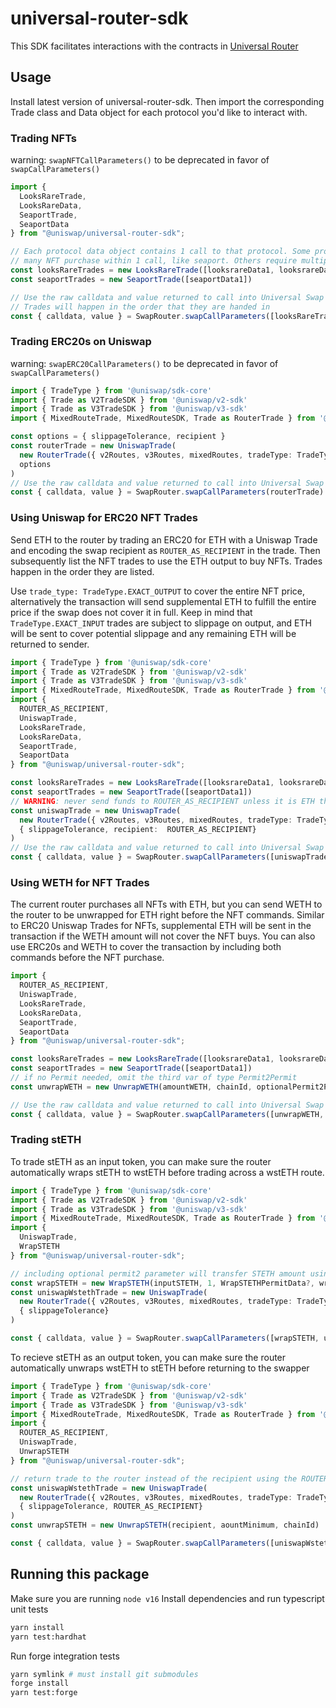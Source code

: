 # universal-router-sdk
This SDK facilitates interactions with the contracts in [Universal Router](https://github.com/Uniswap/universal-router)

## Usage
Install latest version of universal-router-sdk. Then import the corresponding Trade class and Data object for each protocol you'd like to interact with.

### Trading NFTs
warning: `swapNFTCallParameters()` to be deprecated in favor of `swapCallParameters()`
```typescript
import {
  LooksRareTrade,
  LooksRareData,
  SeaportTrade,
  SeaportData
} from "@uniswap/universal-router-sdk";

// Each protocol data object contains 1 call to that protocol. Some protocols can fit
// many NFT purchase within 1 call, like seaport. Others require multiple calls per NFT (like LooksRare).
const looksRareTrades = new LooksRareTrade([looksrareData1, looksrareData2])
const seaportTrades = new SeaportTrade([seaportData1])

// Use the raw calldata and value returned to call into Universal Swap Router contracts
// Trades will happen in the order that they are handed in
const { calldata, value } = SwapRouter.swapCallParameters([looksRareTrades, seaportTrades])
```

### Trading ERC20s on Uniswap
warning: `swapERC20CallParameters()` to be deprecated in favor of `swapCallParameters()`
```typescript
import { TradeType } from '@uniswap/sdk-core'
import { Trade as V2TradeSDK } from '@uniswap/v2-sdk'
import { Trade as V3TradeSDK } from '@uniswap/v3-sdk'
import { MixedRouteTrade, MixedRouteSDK, Trade as RouterTrade } from '@uniswap/router-sdk'

const options = { slippageTolerance, recipient }
const routerTrade = new UniswapTrade(
  new RouterTrade({ v2Routes, v3Routes, mixedRoutes, tradeType: TradeType.EXACT_INPUT },
  options
)
// Use the raw calldata and value returned to call into Universal Swap Router contracts
const { calldata, value } = SwapRouter.swapCallParameters(routerTrade)
```

### Using Uniswap for ERC20 NFT Trades
Send ETH to the router by trading an ERC20 for ETH with a Uniswap Trade and encoding the swap recipient as `ROUTER_AS_RECIPIENT` in the trade. Then subsequently list the NFT trades to use the ETH output to buy NFTs. Trades happen in the order they are listed.

Use `trade_type: TradeType.EXACT_OUTPUT` to cover the entire NFT price, alternatively the transaction will send supplemental ETH to fulfill the entire price if the swap does not cover it in full. Keep in mind that `TradeType.EXACT_INPUT` trades are subject to slippage on output, and ETH will be sent to cover potential slippage and any remaining ETH will be returned to sender.
```typescript
import { TradeType } from '@uniswap/sdk-core'
import { Trade as V2TradeSDK } from '@uniswap/v2-sdk'
import { Trade as V3TradeSDK } from '@uniswap/v3-sdk'
import { MixedRouteTrade, MixedRouteSDK, Trade as RouterTrade } from '@uniswap/router-sdk'
import {
  ROUTER_AS_RECIPIENT,
  UniswapTrade,
  LooksRareTrade,
  LooksRareData,
  SeaportTrade,
  SeaportData
} from "@uniswap/universal-router-sdk";

const looksRareTrades = new LooksRareTrade([looksrareData1, looksrareData2])
const seaportTrades = new SeaportTrade([seaportData1])
// WARNING: never send funds to ROUTER_AS_RECIPIENT unless it is ETH that will be used in NFT trades, otherwise funds are lost.
const uniswapTrade = new UniswapTrade(
  new RouterTrade({ v2Routes, v3Routes, mixedRoutes, tradeType: TradeType.EXACT_OUTPUT }),
  { slippageTolerance, recipient:  ROUTER_AS_RECIPIENT}
)
// Use the raw calldata and value returned to call into Universal Swap Router contracts
const { calldata, value } = SwapRouter.swapCallParameters([uniswapTrade, seaportTrades, looksRareTrades])
```

### Using WETH for NFT Trades
The current router purchases all NFTs with ETH, but you can send WETH to the router to be unwrapped for ETH right before the NFT commands. Similar to ERC20 Uniswap Trades for NFTs, supplemental ETH will be sent in the transaction if the WETH amount will not cover the NFT buys. You can also use ERC20s and WETH to cover the transaction by including both commands before the NFT purchase.

```typescript
import {
  ROUTER_AS_RECIPIENT,
  UniswapTrade,
  LooksRareTrade,
  LooksRareData,
  SeaportTrade,
  SeaportData
} from "@uniswap/universal-router-sdk";

const looksRareTrades = new LooksRareTrade([looksrareData1, looksrareData2])
const seaportTrades = new SeaportTrade([seaportData1])
// if no Permit needed, omit the third var of type Permit2Permit
const unwrapWETH = new UnwrapWETH(amountWETH, chainId, optionalPermit2Params)

// Use the raw calldata and value returned to call into Universal Swap Router contracts
const { calldata, value } = SwapRouter.swapCallParameters([unwrapWETH, seaportTrades, looksRareTrades])
```

### Trading stETH
To trade stETH as an input token, you can make sure the router automatically wraps stETH to wstETH before trading across a wstETH route.
```typescript
import { TradeType } from '@uniswap/sdk-core'
import { Trade as V2TradeSDK } from '@uniswap/v2-sdk'
import { Trade as V3TradeSDK } from '@uniswap/v3-sdk'
import { MixedRouteTrade, MixedRouteSDK, Trade as RouterTrade } from '@uniswap/router-sdk'
import {
  UniswapTrade,
  WrapSTETH
} from "@uniswap/universal-router-sdk";

// including optional permit2 parameter will transfer STETH amount using permit2 
const wrapSTETH = new WrapSTETH(inputSTETH, 1, WrapSTETHPermitData?, wrapAmountOtherThanContractBalance?)
const uniswapWstethTrade = new UniswapTrade(
  new RouterTrade({ v2Routes, v3Routes, mixedRoutes, tradeType: TradeType.EXACT_INPUT }),
  { slippageTolerance}
)

const { calldata, value } = SwapRouter.swapCallParameters([wrapSTETH, uniswapWstethTrade])
```

To recieve stETH as an output token, you can make sure the router automatically unwraps wstETH to stETH before returning to the swapper
```typescript
import { TradeType } from '@uniswap/sdk-core'
import { Trade as V2TradeSDK } from '@uniswap/v2-sdk'
import { Trade as V3TradeSDK } from '@uniswap/v3-sdk'
import { MixedRouteTrade, MixedRouteSDK, Trade as RouterTrade } from '@uniswap/router-sdk'
import {
  ROUTER_AS_RECIPIENT,
  UniswapTrade,
  UnwrapSTETH
} from "@uniswap/universal-router-sdk";

// return trade to the router instead of the recipient using the ROUTER_AS_RECIPIENT constant so that the router may custody tokens to unwrap
const uniswapWstethTrade = new UniswapTrade(
  new RouterTrade({ v2Routes, v3Routes, mixedRoutes, tradeType: TradeType.EXACT_INPUT }),
  { slippageTolerance, ROUTER_AS_RECIPIENT}
)
const unwrapSTETH = new UnwrapSTETH(recipient, aountMinimum, chainId)

const { calldata, value } = SwapRouter.swapCallParameters([uniswapWstethTrade, unwrapSTETH])
```


## Running this package
Make sure you are running `node v16`
Install dependencies and run typescript unit tests
```bash
yarn install
yarn test:hardhat
```

Run forge integration tests
```bash
yarn symlink # must install git submodules
forge install
yarn test:forge
```
